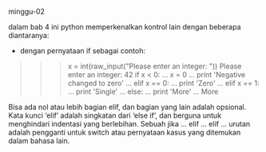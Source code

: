 minggu-02

dalam bab 4 ini python memperkenalkan kontrol lain dengan beberapa diantaranya:

* dengan pernyataan if sebagai contoh:

>>> x = int(raw_input("Please enter an integer: "))
Please enter an integer: 42
>>> if x < 0:
...     x = 0
...     print 'Negative changed to zero'
... elif x == 0:
...     print 'Zero'
... elif x == 1:
...     print 'Single'
... else:
...     print 'More'
...
More

Bisa ada nol atau lebih bagian elif, 
dan bagian yang lain adalah opsional. Kata kunci ‘elif’ adalah singkatan dari ‘else if’, 
dan berguna untuk menghindari indentasi yang berlebihan. Sebuah jika ... elif ... elif ... 
urutan adalah pengganti untuk switch atau pernyataan kasus yang ditemukan dalam bahasa lain.

